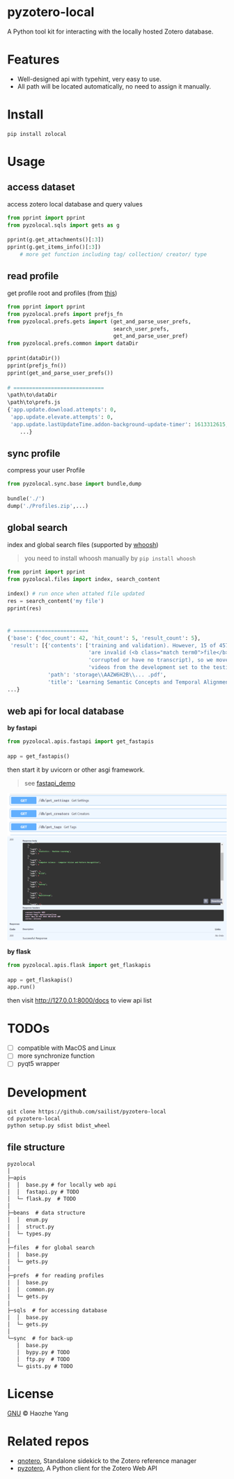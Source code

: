 # pyzotero-local

A Python tool kit for interacting with the locally hosted Zotero database.

# Features
 - Well-designed api with typehint, very easy to use.
 - All path will be located automatically, no need to assign it manually.



# Install
```shell script
pip install zolocal
```
 
 
# Usage

## access dataset
access zotero local database and query values
```python
from pprint import pprint
from pyzolocal.sqls import gets as g

pprint(g.get_attachments()[:3])
pprint(g.get_items_info()[:3])
    # more get function including tag/ collection/ creator/ type
```

## read profile
get profile root and profiles (from [this](https://www.zotero.org/support/kb/profile_directory))
```python
from pprint import pprint
from pyzolocal.prefs import prefjs_fn
from pyzolocal.prefs.gets import (get_and_parse_user_prefs,
                                  search_user_prefs,
                                  get_and_parse_user_pref)
from pyzolocal.prefs.common import dataDir

pprint(dataDir())
pprint(prefjs_fn())
pprint(get_and_parse_user_prefs())

# =============================
\path\to\dataDir
\path\to\prefs.js
{'app.update.download.attempts': 0,
 'app.update.elevate.attempts': 0,
 'app.update.lastUpdateTime.addon-background-update-timer': 1613312615,
    ...}
```

## sync profile
compress your user Profile
```python
from pyzolocal.sync.base import bundle,dump

bundle('./')
dump('./Profiles.zip',...)
```


## global search
index and global search files (supported by [whoosh](https://github.com/mchaput/whoosh))

> you need to install whoosh manually by `pip install whoosh`

```python
from pprint import pprint
from pyzolocal.files import index, search_content

index() # run once when attahed file updated
res = search_content('my file')
pprint(res)


# ========================
{'base': {'doc_count': 42, 'hit_count': 5, 'result_count': 5},
 'result': [{'contents': ['training and validation). However, 15 of 457 videos '
                          'are invalid (<b class="match term0">file</b> '
                          'corrupted or have no transcript), so we move 15 '
                          'videos from the development set to the testing'],
             'path': 'storage\\AAZW6H2B\\... .pdf',
             'title': 'Learning Semantic Concepts and Temporal Alignment'},
...}
```  


## web api for local database
**by fastapi**
 ```python
from pyzolocal.apis.fastapi import get_fastapis

app = get_fastapis()
```
then start it by uvicorn or other asgi framework.

> see [fastapi_demo](./examples/fastapi_demo.py)


![](imgs/fastapi2.png)
![](imgs/fastapi.png)

 **by flask**
```python
from pyzolocal.apis.flask import get_flaskapis

app = get_flaskapis()
app.run()
```
then visit http://127.0.0.1:8000/docs to view api list


# TODOs
 - [ ] compatible with MacOS and Linux
 - [ ] more synchronize function
 - [ ] pyqt5 wrapper

# Development

```shell script
git clone https://github.com/sailist/pyzotero-local
cd pyzotero-local
python setup.py sdist bdist_wheel
```

## file structure
```
pyzolocal
│
├─apis
│  │  base.py # for locally web api
│  │  fastapi.py # TODO
│  └─ flask.py  # TODO
│
├─beans  # data structure
│  │  enum.py
│  │  struct.py
│  └─ types.py
│
├─files  # for global search
│  │  base.py
│  └─ gets.py
│
├─prefs  # for reading profiles 
│  │  base.py
│  │  common.py
│  └─ gets.py
│
├─sqls  # for accessing database 
│  │  base.py 
│  └─ gets.py
│
└─sync  # for back-up
   │  base.py
   │  bypy.py # TODO
   │  ftp.py  # TODO 
   └─ gists.py # TODO
```


# License
 
 [GNU](./LICENSE) © Haozhe Yang
 
  
# Related repos

 - [qnotero](https://github.com/ealbiter/qnotero), Standalone sidekick to the Zotero reference manager
 - [pyzotero](https://github.com/urschrei/pyzotero), A Python client for the Zotero Web API
